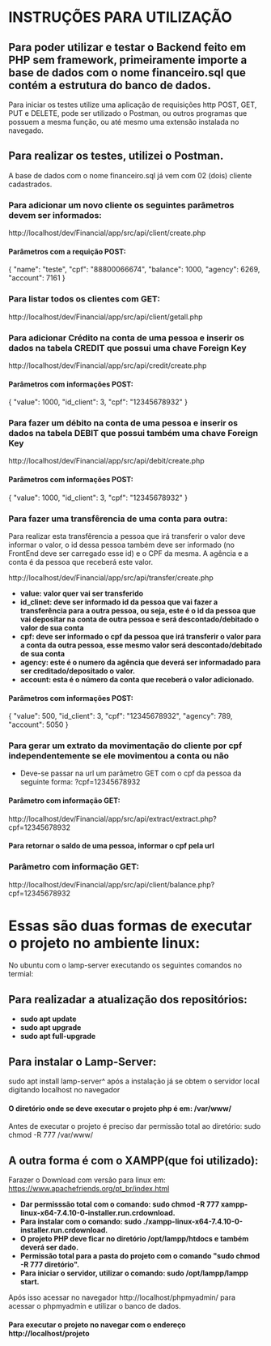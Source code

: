 # INSTRUÇÕES PARA UTILIZAÇÃO

## Para poder utilizar e testar o Backend feito em PHP sem framework, primeiramente importe a base de dados com o nome financeiro.sql que contém a estrutura do banco de dados.

Para iniciar os testes utilize uma aplicação de requisições http POST, GET, PUT e DELETE, pode 
ser utilizado o Postman, ou outros programas que possuem a mesma função, ou até mesmo uma extensão
instalada no navegado.

## Para realizar os testes, utilizei o Postman.

A base de dados com o nome financeiro.sql já vem com 02 (dois) cliente cadastrados.

### Para adicionar um novo cliente os seguintes parâmetros devem ser informados:
http://localhost/dev/Financial/app/src/api/client/create.php
#### Parâmetros com a requição POST:
{
    "name": "teste",
    "cpf": "88800066674",
    "balance": 1000,
    "agency": 6269,
    "account": 7161
}

### Para listar todos os clientes com GET:
http://localhost/dev/Financial/app/src/api/client/getall.php

### Para adicionar Crédito na conta de uma pessoa e inserir os dados na tabela CREDIT que possui uma chave Foreign Key
http://localhost/dev/Financial/app/src/api/credit/create.php
#### Parâmetros com informações POST:
{
    "value": 1000,
    "id_client": 3,
    "cpf": "12345678932"
}

### Para fazer um débito na conta de uma pessoa e inserir os dados na tabela DEBIT que possui também uma chave Foreign Key
http://localhost/dev/Financial/app/src/api/debit/create.php
#### Parâmetros com informações POST:
{
    "value": 1000,
    "id_client": 3,
    "cpf": "12345678932"
}

### Para fazer uma transfêrencia de uma conta para outra:

Para realizar esta transfêrencia a pessoa que irá transferir o valor deve informar o valor, o id dessa pessoa também
deve ser informado (no FrontEnd deve ser carregado esse id) e o CPF da mesma. A agência e a conta é da pessoa que
receberá este valor.

http://localhost/dev/Financial/app/src/api/transfer/create.php

- __value: valor quer vai ser transferido__
- __id_clinet: deve ser informado id da pessoa que vai fazer a transferência para a outra pessoa, ou seja, este é o id da pessoa que vai depositar na conta de outra pessoa e será descontado/debitado o valor de sua conta__
- __cpf: deve ser informado o cpf da pessoa que irá transferir o valor para a conta da outra pessoa, esse mesmo valor será descontado/debitado de sua conta__
- __agency: este é o numero da agência que deverá ser informadado para ser creditado/depositado o valor.__
- __account: esta é o número da conta que receberá o valor adicionado.__

#### Parâmetros com informações POST:
{
    "value": 500,
    "id_client": 3,
    "cpf": "12345678932",
    "agency": 789,
    "account": 5050
}

### Para gerar um extrato da movimentação do cliente por cpf independentemente se ele movimentou a conta ou não
- Deve-se passar na url um parâmetro GET com o cpf da pessoa da seguinte forma: ?cpf=12345678932
#### Parâmetro com informação GET:
http://localhost/dev/Financial/app/src/api/extract/extract.php?cpf=12345678932


#### Para retornar o saldo de uma pessoa, informar o cpf pela url
### Parâmetro com informação GET:
http://localhost/dev/Financial/app/src/api/client/balance.php?cpf=12345678932

# Essas são duas formas de executar o projeto no ambiente linux:

No ubuntu com o lamp-server executando os seguintes comandos no termial:

## Para realizadar a atualização dos repositórios:
- __sudo apt update__
- __sudo apt upgrade__
- __sudo apt full-upgrade__

## Para instalar o Lamp-Server:
sudo apt install lamp-server^
após a instalação já se obtem o servidor local digitando localhost no navegador

#### O diretório onde se deve executar o projeto php é em: /var/www/
Antes de executar o projeto é preciso dar permissão total ao diretório:
sudo chmod -R 777 /var/www/

## A outra forma é com o XAMPP(que foi utilizado):

Farazer o Download com versão para linux em: https://www.apachefriends.org/pt_br/index.html

- __Dar permisssão total com o comando: sudo chmod -R 777 xampp-linux-x64-7.4.10-0-installer.run.crdownload.__
- __Para instalar com o comando: sudo ./xampp-linux-x64-7.4.10-0-installer.run.crdownload.__
- __O projeto PHP deve ficar no diretório /opt/lampp/htdocs e também deverá ser dado.__
- __Permissão total para a pasta do projeto com o comando "sudo chmod -R 777 diretório".__
- __Para iniciar o servidor, utilizar o comando: sudo /opt/lampp/lampp start.__

Após isso acessar no navegador http://localhost/phpmyadmin/ para acessar o phpmyadmin e utilizar 
o banco de dados.

#### Para executar o projeto no navegar com o endereço http://localhost/projeto